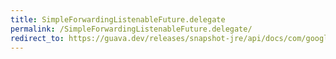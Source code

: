 ```yaml
---
title: SimpleForwardingListenableFuture.delegate
permalink: /SimpleForwardingListenableFuture.delegate/
redirect_to: https://guava.dev/releases/snapshot-jre/api/docs/com/google/common/util/concurrent/ForwardingListenableFuture.SimpleForwardingListenableFuture.html#delegate--
---
```

